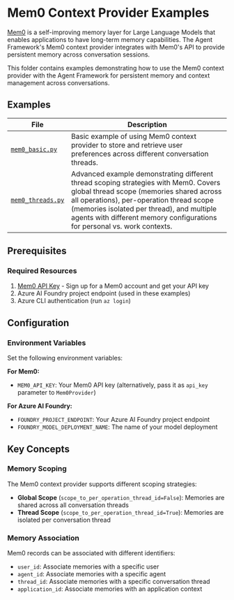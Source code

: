 # Mem0 Context Provider Examples

[Mem0](https://mem0.ai/) is a self-improving memory layer for Large Language Models that enables applications to have long-term memory capabilities. The Agent Framework's Mem0 context provider integrates with Mem0's API to provide persistent memory across conversation sessions.

This folder contains examples demonstrating how to use the Mem0 context provider with the Agent Framework for persistent memory and context management across conversations.

## Examples

| File | Description |
|------|-------------|
| [`mem0_basic.py`](mem0_basic.py) | Basic example of using Mem0 context provider to store and retrieve user preferences across different conversation threads. |
| [`mem0_threads.py`](mem0_threads.py) | Advanced example demonstrating different thread scoping strategies with Mem0. Covers global thread scope (memories shared across all operations), per-operation thread scope (memories isolated per thread), and multiple agents with different memory configurations for personal vs. work contexts. |

## Prerequisites

### Required Resources

1. [Mem0 API Key](https://app.mem0.ai/) - Sign up for a Mem0 account and get your API key
2. Azure AI Foundry project endpoint (used in these examples)
3. Azure CLI authentication (run `az login`)

## Configuration

### Environment Variables

Set the following environment variables:

**For Mem0:**
- `MEM0_API_KEY`: Your Mem0 API key (alternatively, pass it as `api_key` parameter to `Mem0Provider`)

**For Azure AI Foundry:**
- `FOUNDRY_PROJECT_ENDPOINT`: Your Azure AI Foundry project endpoint
- `FOUNDRY_MODEL_DEPLOYMENT_NAME`: The name of your model deployment

## Key Concepts

### Memory Scoping

The Mem0 context provider supports different scoping strategies:

- **Global Scope** (`scope_to_per_operation_thread_id=False`): Memories are shared across all conversation threads
- **Thread Scope** (`scope_to_per_operation_thread_id=True`): Memories are isolated per conversation thread

### Memory Association

Mem0 records can be associated with different identifiers:

- `user_id`: Associate memories with a specific user
- `agent_id`: Associate memories with a specific agent
- `thread_id`: Associate memories with a specific conversation thread
- `application_id`: Associate memories with an application context
